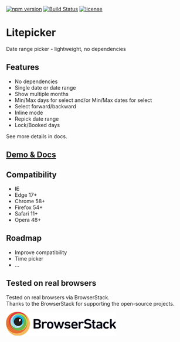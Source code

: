 [![npm version](https://badge.fury.io/js/litepicker.svg)](https://www.npmjs.com/package/litepicker) [![Build Status](https://travis-ci.org/wakirin/Litepicker.svg?branch=master)](https://travis-ci.org/wakirin/Litepicker) [![license](https://img.shields.io/github/license/mashape/apistatus.svg)](https://github.com/wakirin/Litepicker/blob/master/README.md)

Litepicker
=========

Date range picker - lightweight, no dependencies

## Features
* No dependencies
* Single date or date range
* Show multiple months
* Min/Max days for select and/or Min/Max dates for select
* Select forward/backward
* Inline mode
* Repick date range
* Lock/Booked days  
  
See more details in docs.

## [Demo & Docs](https://wakirin.github.io/Litepicker)

## Compatibility
* ~~IE~~
* Edge 17+
* Chrome 58+
* Firefox 54+
* Safari 11+
* Opera 48+

## Roadmap
* Improve compatibility
* Time picker
* ...

## Tested on real browsers
Tested on real browsers via BrowserStack.  
Thanks to the BrowserStack for supporting the open-source projects.  

[![](docs/images/Browserstack-logo.png)](https://www.browserstack.com/)